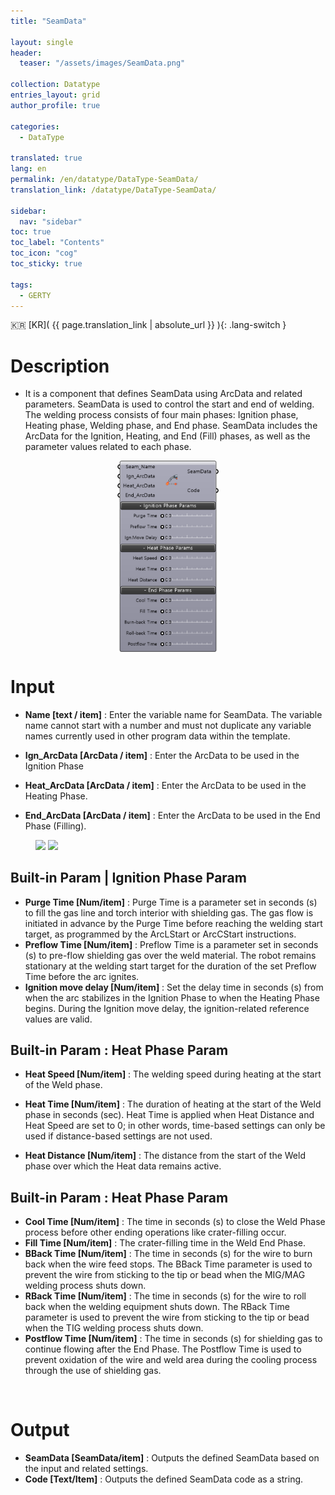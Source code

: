 ```yaml
---
title: "SeamData"

layout: single
header:
  teaser: "/assets/images/SeamData.png"

collection: Datatype
entries_layout: grid
author_profile: true

categories:
  - DataType
  
translated: true
lang: en
permalink: /en/datatype/DataType-SeamData/
translation_link: /datatype/DataType-SeamData/

sidebar:
  nav: "sidebar"
toc: true
toc_label: "Contents"
toc_icon: "cog"
toc_sticky: true

tags: 
  - GERTY
---
```


:kr: [KR]( {{ page.translation_link | absolute_url }} ){: .lang-switch }

# Description

* It is a component that defines SeamData using ArcData and related parameters. SeamData is used to control the start and end of welding. The welding process consists of four main phases: Ignition phase, Heating phase, Welding phase, and End phase. SeamData includes the ArcData for the Ignition, Heating, and End (Fill) phases, as well as the parameter values related to each phase.

<p align="center">  <img src="/assets/images/SeamData.png" align="center" width="32%"></p>

# Input

* **Name [text / item]** : Enter the variable name for SeamData. The variable name cannot start with a number and must not duplicate any variable names currently used in other program data within the template.

* **Ign_ArcData [ArcData / item]** : Enter the ArcData to be used in the Ignition Phase

* **Heat_ArcData [ArcData / item]** : Enter the ArcData to be used in the Heating Phase.

* **End_ArcData [ArcData / item]** : Enter the ArcData to be used in the End Phase (Filling).

<figure class="half">
    <a href="https://b-at.kr/wp-content/uploads/2023/05/Untitled-1.png"><img src="https://b-at.kr/wp-content/uploads/2023/05/Untitled-1.png"></a>
    <a href="https://b-at.kr/wp-content/uploads/2023/05/Untitled-1.png"><img src="https://b-at.kr/wp-content/uploads/2023/05/Untitled-1.png"></a>
</figure>

## Built-in Param | Ignition Phase Param

* **Purge Time [Num/item]** : Purge Time is a parameter set in seconds (s) to fill the gas line and torch interior with shielding gas. The gas flow is initiated in advance by the Purge Time before reaching the welding start target, as programmed by the ArcLStart or ArcCStart instructions.
* **Preflow Time [Num/item]** : Preflow Time is a parameter set in seconds (s) to pre-flow shielding gas over the weld material. The robot remains stationary at the welding start target for the duration of the set Preflow Time before the arc ignites.
* **Ignition move delay [Num/item]** : Set the delay time in seconds (s) from when the arc stabilizes in the Ignition Phase to when the Heating Phase begins. During the Ignition move delay, the ignition-related reference values are valid.

## Built-in Param : Heat Phase Param​

* **Heat Speed [Num/item]** : The welding speed during heating at the start of the Weld phase.

* **Heat Time [Num/item]** : The duration of heating at the start of the Weld phase in seconds (sec). Heat Time is applied when Heat Distance and Heat Speed are set to 0; in other words, time-based settings can only be used if distance-based settings are not used.

* **Heat Distance [Num/item]** : The distance from the start of the Weld phase over which the Heat data remains active.


## Built-in Param : Heat Phase Param​

* **Cool Time [Num/item]** : The time in seconds (s) to close the Weld Phase process before other ending operations like crater-filling occur.
* **Fill Time [Num/item]** : The crater-filling time in the Weld End Phase.
* **BBack Time [Num/item]** : The time in seconds (s) for the wire to burn back when the wire feed stops. The BBack Time parameter is used to prevent the wire from sticking to the tip or bead when the MIG/MAG welding process shuts down.
* **RBack Time [Num/item]** : The time in seconds (s) for the wire to roll back when the welding equipment shuts down. The RBack Time parameter is used to prevent the wire from sticking to the tip or bead when the TIG welding process shuts down.
* **Postflow Time [Num/item]** : The time in seconds (s) for shielding gas to continue flowing after the End Phase. The Postflow Time is used to prevent oxidation of the wire and weld area during the cooling process through the use of shielding gas.

<br>

# Output

* **SeamData [SeamData/item]** : Outputs the defined SeamData based on the input and related settings.
* **Code [Text/Item]** : Outputs the defined SeamData code as a string.
